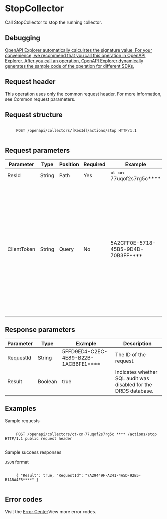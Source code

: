 # StopCollector

Call StopCollector to stop the running collector.

## Debugging

[OpenAPI Explorer automatically calculates the signature value. For your convenience, we recommend that you call this operation in OpenAPI Explorer. After you call an operation, OpenAPI Explorer dynamically generates the sample code of the operation for different SDKs.](https://api.aliyun.com/#product=elasticsearch&api=StopCollector&type=ROA&version=2017-06-13)

## Request header

This operation uses only the common request header. For more information, see Common request parameters.

## Request structure

```

     POST /openapi/collectors/[ResId]/actions/stop HTTP/1.1 
   
```

## Request parameters

|Parameter|Type|Position|Required|Example|Description|
|---------|----|--------|--------|-------|-----------|
|ResId|String|Path|Yes|ct-cn-77uqof2s7rg5c\*\*\*\*|The collector ID. |
|ClientToken|String|Query|No|5A2CFF0E-5718-45B5-9D4D-70B3FF\*\*\*\*|This parameter is used to ensure the idempotence of the request. The value of this parameter is generated by the client and is unique among different requests. The maximum length is 64 ASCII characters. |

## Response parameters

|Parameter|Type|Example|Description|
|---------|----|-------|-----------|
|RequestId|String|5FFD9ED4-C2EC-4E89-B22B-1ACB6FE1\*\*\*\*|The ID of the request. |
|Result|Boolean|true|Indicates whether SQL audit was disabled for the DRDS database. |

## Examples

Sample requests

```

     POST /openapi/collectors/ct-cn-77uqof2s7rg5c **** /actions/stop HTTP/1.1 public request header 
   
```

Sample success responses

`JSON` format

```

     { "Result": true, "RequestId": "7A29449F-A241-4A5D-92B5-B1ABA4F5****" } 
   
```

## Error codes

Visit the [Error Center](https://error-center.alibabacloud.com/status/product/elasticsearch)View more error codes.

